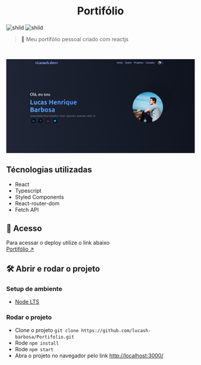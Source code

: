 <div align="center">
	<h1>Portifólio</h1>
</div>


![shild](https://img.shields.io/github/repo-size/lucash-barbosa/Portifolio)
![shild](https://img.shields.io/github/last-commit/lucash-barbosa/Portifolio)

> :eyes: Meu portifólio pessoal criado com reactjs 

<br>
                                                  
![Portifolio](screencapture.png)

## Técnologias utilizadas
- React
- Typescript
- Styled Components
- React-router-dom
- Fetch API

## 🚀 Acesso
Para acessar o deploy utilize o link abaixo
<br>
[Portifólio ↗️](https://lucash-barbosa.vercel.app)

## 🛠️ Abrir e rodar o projeto

### Setup de ambiente
- [Node LTS](https://nodejs.org/en/)

### Rodar o projeto
- Clone o projeto ```git clone https://github.com/lucash-barbosa/Portifolio.git```
- Rode ```npm install```
- Rode ```npm start```
- Abra o projeto no navegador pelo link <a href="http://localhost:3000/">http://localhost:3000/</a>
